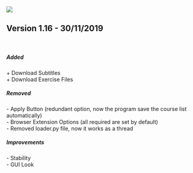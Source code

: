 <image src="https://i.gyazo.com/6a863b99d7f27552c6408d49994f865e.png">

<h2>Version 1.16 - 30/11/2019</h2><br>

<h5>Added</h5>
  + Download Subtitles</br>
  + Download Exercise Files</br>
  
 <h5>Removed</h5>
  - Apply Button (redundant option, now the program save the course list automatically)</br>
  - Browser Extension Options (all required are set by default)</br>
  - Removed loader.py file, now it works as a thread </br>
  
 <h5>Improvements</h5>
  - Stability</br>
  - GUI Look</br>

